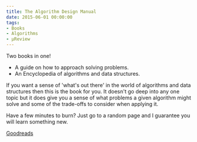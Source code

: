 ```yaml
---
title: The Algorithm Design Manual
date: 2015-06-01 00:00:00
tags:
- Books
- Algorithms
- μReview
---
```

Two books in one!
* A guide on how to approach solving problems.
* An Encyclopedia of algorithms and data structures.

If you want a sense of 'what's out there' in the world of algorithms and data structures then this is the book for you.  It doesn't go deep into any one topic but it does give you a sense of what problems a given algorithm might solve and some of the trade-offs to consider when applying it.

Have a few minutes to burn? Just go to a random page and I guarantee you will learn something new.

[Goodreads](https://www.goodreads.com/book/show/425208.The_Algorithm_Design_Manual?utm_medium=api&amp;utm_source=blog_book)